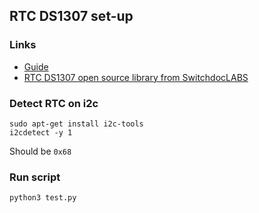 ## RTC DS1307 set-up

### Links

- [Guide](https://microdigisoft.com/interfacing-rtc-ds1307-module-with-raspberry-pi-using-python/)
- [RTC DS1307 open source library from SwitchdocLABS](https://codeload.github.com/switchdoclabs/RTC_SDL_DS1307/zip/master)


### Detect RTC on i2c

```
sudo apt-get install i2c-tools
i2cdetect -y 1
```
Should be `0x68`


### Run script

```
python3 test.py
```